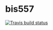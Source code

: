 # bis557
 
<!-- badges: start -->
[![Travis build status](https://travis-ci.com/lyran92/bis557.svg?branch=master)](https://travis-ci.com/lyran92/bis557)
<!-- badges: end -->
